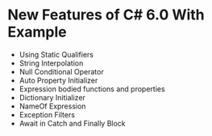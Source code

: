 # New Features of C# 6.0 With Example

- Using Static Qualifiers
- String Interpolation
- Null Conditional Operator
- Auto Property Initializer
- Expression bodied functions and properties
- Dictionary Initializer
- NameOf Expression
- Exception Filters
- Await in Catch and Finally Block
